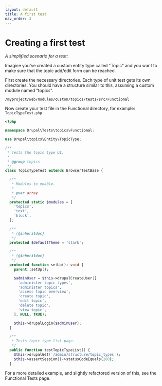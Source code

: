 ```yaml
---
layout: default
title: A first test
nav_order: 3
---
```


# Creating a first test

*A simplified scenario for a test:*

Imagine you've created a custom entity type called "Topic" and you want to make sure that the topic add/edit form can be reached.

First create the necessary directories. Each type of unit test gets its own directories. You should have a structure similar to this, assuming a custom module named "topics".

`/myproject/web/modules/custom/topics/tests/src/Functional`

Now create your test file in the Functional directory, for example: `TopicTypeTest.php`

```php
<?php

namespace Drupal\Tests\topics\Functional;

use Drupal\topics\Entity\TopicType;

/**
 * Tests the topic type UI.
 *
 * @group topics
 */
class TopicTypeTest extends BrowserTestBase {

  /**
   * Modules to enable.
   *
   * @var array
   */
  protected static $modules = [
    'topics',
    'text',
    'block',
  ];

  /**
   * {@inheritdoc}
   */
  protected $defaultTheme = 'stark';

  /**
   * {@inheritdoc}
   */
  protected function setUp(): void {
    parent::setUp();

    $adminUser = $this->drupalCreateUser([
      'administer topic types',
      'administer topics',
      'access topic overview',
      'create topic',
      'edit topic',
      'delete topic',
      'view topic',
    ], NULL, TRUE);

    $this->drupalLogin($adminUser);
  }

  /**
   * Tests topic type list page.
   */
  public function testTopicTypeList() {
    $this->drupalGet('/admin/structure/topic_types');
    $this->assertSession()->statusCodeEquals(200);
  }
```

For a more detailed example, and slightly refactored version of this, see the Functional Tests page.